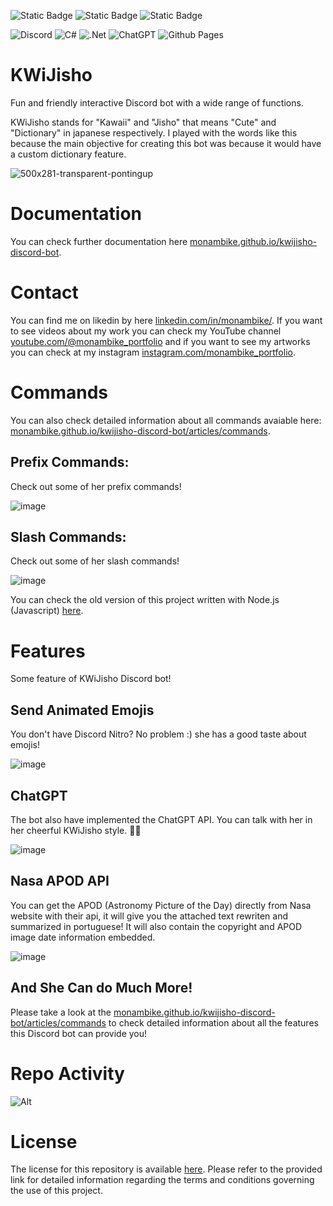 <img alt="Static Badge" src="https://img.shields.io/badge/MONAMBIKE-%236c00fa?style=for-the-badge&label=MADE%20BY&labelColor=%23050505"> <img alt="Static Badge" src="https://img.shields.io/badge/CC--BY--4.0%20license-%236c00fa?style=for-the-badge&label=LICENSE&labelColor=%23050505"> <img alt="Static Badge" src="https://img.shields.io/badge/SPARKEDHOST-%23FFEC20?style=for-the-badge&label=HOSTED%20IN&labelColor=%23050505">

![Discord](https://img.shields.io/badge/Discord-%235865F2.svg?style=for-the-badge&logo=discord&logoColor=white)
![C#](https://img.shields.io/badge/c%23-%23239120.svg?style=for-the-badge&logo=csharp&logoColor=white)
![.Net](https://img.shields.io/badge/.NET-5C2D91?style=for-the-badge&logo=.net&logoColor=white)
![ChatGPT](https://img.shields.io/badge/chatGPT-74aa9c?style=for-the-badge&logo=openai&logoColor=white)
![Github Pages](https://img.shields.io/badge/github%20pages-121013?style=for-the-badge&logo=github&logoColor=white)

# KWiJisho

Fun and friendly interactive Discord bot with a wide range of functions.

KWiJisho stands for "Kawaii" and "Jisho" that means "Cute" and "Dictionary" in japanese respectively. I played with the words like this because the main objective for creating this bot was because it would have a custom dictionary feature.

![500x281-transparent-pontingup](https://github.com/monambike/kwijisho-discord-bot/assets/35270174/9daa0256-5e72-4e37-94bc-0ba800327368)

# Documentation

You can check further documentation here [monambike.github.io/kwijisho-discord-bot](https://monambike.github.io/kwijisho-discord-bot/).

# Contact

You can find me on likedin by here [linkedin.com/in/monambike/](https://www.linkedin.com/in/monambike/). If you want to see videos about my work you can check my YouTube channel [youtube.com/@monambike_portfolio](https://www.youtube.com/@monambike_portfolio) and if you want to see my artworks you can check at my instagram [instagram.com/monambike_portfolio](https://www.instagram.com/monambike_portfolio).

# Commands

You can also check detailed information about all commands avaiable here: [monambike.github.io/kwijisho-discord-bot/articles/commands](https://monambike.github.io/kwijisho-discord-bot/articles/commands/apod.html).

## Prefix Commands:

Check out some of her prefix commands!

![image](https://github.com/monambike/kwijisho-discord-bot/assets/35270174/a573854c-c93a-4f5e-98ac-997354c603f7)

## Slash Commands:

Check out some of her slash commands!

![image](https://github.com/monambike/kwijisho-discord-bot/assets/35270174/207d27bf-6222-4c94-93c1-2388b68ab3da)

You can check the old version of this project written with Node.js (Javascript) [here](https://github.com/monambike/kwijisho-discord-bot-legacy).

# Features

Some feature of KWiJisho Discord bot!

## Send Animated Emojis

You don't have Discord Nitro? No problem :) she has a good taste about emojis!

![image](https://github.com/monambike/kwijisho-discord-bot/assets/35270174/cd3f103a-bd84-4f95-94ca-b91a51cd9622)

## ChatGPT

The bot also have implemented the ChatGPT API. You can talk with her in her cheerful KWiJisho style. 💫🌟

![image](https://github.com/monambike/kwijisho-discord-bot/assets/35270174/17763ad7-4a20-4055-8c89-2f935eec023b)

## Nasa APOD API

You can get the APOD (Astronomy Picture of the Day) directly from Nasa website with their api, it will give you the attached text rewriten and summarized in portuguese!
It will also contain the copyright and APOD image date information embedded.

![image](https://github.com/monambike/kwijisho-discord-bot/assets/35270174/52bd8259-da9b-4542-b63b-ee3b16971f00)

## And She Can do Much More!

Please take a look at the [monambike.github.io/kwijisho-discord-bot/articles/commands](https://monambike.github.io/kwijisho-discord-bot/articles/commands/apod.html) to check detailed information about all the features this Discord bot can provide you!

# Repo Activity

![Alt](https://repobeats.axiom.co/api/embed/2bfceebe2521125d710f60fd5a322890e0bb395e.svg "Repobeats analytics image")

# License

The license for this repository is available [here](LICENSE). Please refer to the provided link for detailed information regarding the terms and conditions governing the use of this project.
